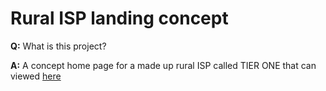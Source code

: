 # Rural ISP landing concept

**Q:** What is this project?

**A:** A concept home page for a made up rural ISP called TIER ONE that can viewed [here](https://indecisiveboolean.github.io/local-isp-concept/)